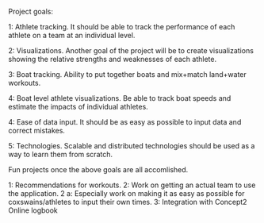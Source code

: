 Project goals:

1: Athlete tracking. It should be able to track the performance of each athlete on a team at an individual level.

2: Visualizations. Another goal of the project will be to create visualizations showing the relative strengths and weaknesses of each athlete.

3: Boat tracking. Ability to put together boats and mix+match land+water workouts.

4: Boat level athlete visualizations. Be able to track boat speeds and estimate the impacts of individual athletes.

4: Ease of data input. It should be as easy as possible to input data and correct mistakes.

5: Technologies. Scalable and distributed technologies should be used as a way to learn them from scratch.

Fun projects once the above goals are all accomlished.

1: Recommendations for workouts.
2: Work on getting an actual team to use the application.
2 a: Especially work on making it as easy as possible for coxswains/athletes to input their own times.
3: Integration with Concept2 Online logbook
